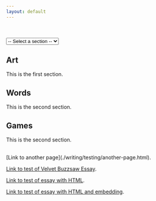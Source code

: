 ```yaml
---
layout: default
---
```


<!--
// MD RULES
// Text can be **bold**, _italic_, or ~~strikethrough~~.
// #Word is h1, ##Word is h2, ###Word is h3, et cetera
// * is for UL
// 1., 2., 3. for OL
// For tables: 
// | head1        | head two          | three |
// |:-------------|:------------------|:------|
// | ok           | good swedish fish | nice  |
// | out of stock | good and plenty   | nice  |
// For horizontal line: "* * *"
// Small Image: ![Desc](URL or path)
// Large Image![Desc](URL or path)
// Definition Lists can be used with html syntax: <dl>, <dt>name</dt><dd>Godzilla</dd></dl>
-->

<br>
<br>
<!-- Dropdown -->
<select id="menu">
  <option value="">-- Select a section --</option>
  <option value="one">Art</option>
  <option value="two">Words</option>
  <option value="three">Games</option>

</select>

<!-- Sections -->
<section id="one" class="hidden">
  <h2>Art</h2>
  <p>This is the first section.</p>
</section>

<section id="two" class="hidden">
  <h2>Words</h2>
  <p>This is the second section.</p>
</section>

<section id="three" class="hidden">
  <h2>Games</h2>
  <p>This is the second section.</p>
</section>

<br>
[Link to another page](./writing/testing/another-page.html).<br>

[Link to test of Velvet Buzzsaw Essay](./writing/professional/velvetbuzzsaw.html).<br>

[Link to test of essay with HTML](./writing/fun/albumsof2024.html).<br>

[Link to test of essay with HTML and embedding](./writing/fun/songsof2024.html).